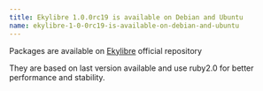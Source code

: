 ```yaml
---
title: Ekylibre 1.0.0rc19 is available on Debian and Ubuntu
name: ekylibre-1-0-0rc19-is-available-on-debian-and-ubuntu
---
```

Packages are available on [Ekylibre](http://apt.ekylibre.com) official repository

They are based on last version available and use ruby2.0 for better performance and stability.
